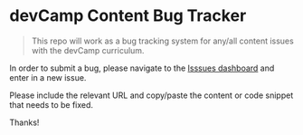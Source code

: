 # devCamp Content Bug Tracker

> This repo will work as a bug tracking system for any/all content issues with the devCamp curriculum.

In order to submit a bug, please navigate to the [Isssues dashboard](https://github.com/jordanhudgens/devcamp-bug-tracker/issues) and enter in a new issue.

Please include the relevant URL and copy/paste the content or code snippet that needs to be fixed.

Thanks!
